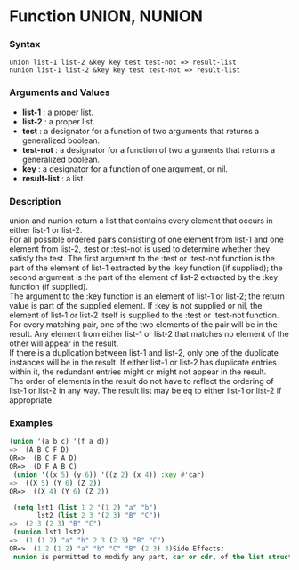 <!-- Generated on 05/10/2020 by https://github.com/anto2oo/clhs-evolved -->

# Function UNION, NUNION

### Syntax
`union list-1 list-2 &key key test test-not => result-list`  
`nunion list-1 list-2 &key key test test-not => result-list`  


### Arguments and Values
- **list-1** : a proper list.   
- **list-2** : a proper list.   
- **test** : a designator for a function of two arguments that returns a generalized boolean.   
- **test-not** : a designator for a function of two arguments that returns a generalized boolean.   
- **key** : a designator for a function of one argument, or nil.   
- **result-list** : a list.   


### Description
union and nunion return a list that contains every element that occurs in either list-1 or list-2.  
For all possible ordered pairs consisting of one element from list-1 and one element from list-2, :test or :test-not is used to determine whether they satisfy the test. The first argument to the :test or :test-not function is the part of the element of list-1 extracted by the :key function (if supplied); the second argument is the part of the element of list-2 extracted by the :key function (if supplied).  
The argument to the :key function is an element of list-1 or list-2; the return value is part of the supplied element. If :key is not supplied or nil, the element of list-1 or list-2 itself is supplied to the :test or :test-not function.  
For every matching pair, one of the two elements of the pair will be in the result. Any element from either list-1 or list-2 that matches no element of the other will appear in the result.  
If there is a duplication between list-1 and list-2, only one of the duplicate instances will be in the result. If either list-1 or list-2 has duplicate entries within it, the redundant entries might or might not appear in the result.  
The order of elements in the result do not have to reflect the ordering of list-1 or list-2 in any way. The result list may be eq to either list-1 or list-2 if appropriate.



### Examples
```lisp 
(union '(a b c) '(f a d))
=>  (A B C F D)
OR=>  (B C F A D)
OR=>  (D F A B C)
 (union '((x 5) (y 6)) '((z 2) (x 4)) :key #'car)
=>  ((X 5) (Y 6) (Z 2))
OR=>  ((X 4) (Y 6) (Z 2))

 (setq lst1 (list 1 2 '(1 2) "a" "b")
       lst2 (list 2 3 '(2 3) "B" "C"))
=>  (2 3 (2 3) "B" "C")
 (nunion lst1 lst2)
=>  (1 (1 2) "a" "b" 2 3 (2 3) "B" "C") 
OR=>  (1 2 (1 2) "a" "b" "C" "B" (2 3) 3)Side Effects:
 nunion is permitted to modify any part, car or cdr, of the list structure of list-1 or list-2.
```
